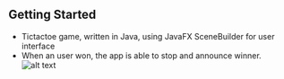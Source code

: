 ## Getting Started

- Tictactoe game, written in Java, using JavaFX SceneBuilder for user interface
- When an user won, the app is able to stop and announce winner.
![alt text](https://i.imgur.com/GlDhXAil.png)
